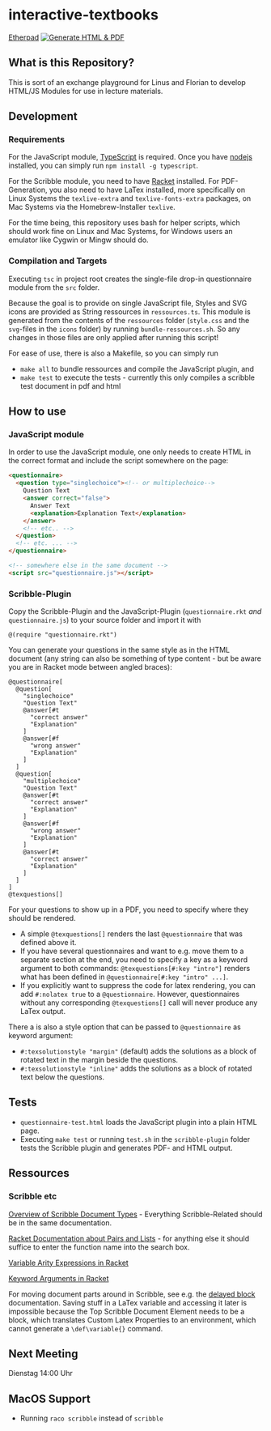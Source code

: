 # interactive-textbooks
[Etherpad](http://160.uk.to/pad/p/interactive-textbooks)
[![Generate HTML & PDF](https://github.com/se-tuebingen/interactive-textbooks/actions/workflows/publish.yml/badge.svg)](https://github.com/se-tuebingen/interactive-textbooks/actions/workflows/publish.yml)

## What is this Repository?

This is sort of an exchange playground for Linus and Florian to develop
HTML/JS Modules for use in lecture materials.

## Development

### Requirements

For the JavaScript module, [TypeScript](https://www.typescriptlang.org/download) is required. Once you have [nodejs](https://nodejs.org/en/download/) installed, you can simply run `npm install -g typescript`.

For the Scribble module, you need to have [Racket](https://download.racket-lang.org/) installed. For PDF-Generation, you also need to have LaTex installed, more specifically on Linux Systems the `texlive-extra` and `texlive-fonts-extra` packages, on Mac Systems via the Homebrew-Installer `texlive`.

For the time being, this repository uses bash for helper scripts, which should work fine on Linux and Mac Systems, for Windows users an emulator like Cygwin or Mingw should do.

### Compilation and Targets

Executing `tsc` in project root creates the single-file drop-in questionnaire module from the `src` folder.

Because the goal is to provide on single JavaScript file, Styles and SVG icons are provided as String ressources in `ressources.ts`.
This module is generated from the contents of the `ressources` folder (`style.css` and the `svg`-files in the `icons` folder) by running `bundle-ressources.sh`.
So any changes in those files are only applied after running this script!

For ease of use, there is also a Makefile, so you can simply
run
- `make all` to bundle ressources and compile the JavaScript plugin, and
- `make test` to execute the tests - currently this only compiles a scribble test document in pdf and html


## How to use

### JavaScript module

In order to use the JavaScript module, one only needs to create HTML in the correct format and include the script somewhere on the page:
```html
<questionnaire>
  <question type="singlechoice"><!-- or multiplechoice-->
    Question Text
    <answer correct="false">
      Answer Text
      <explanation>Explanation Text</explanation>
    </answer>
    <!-- etc.. -->
  </question>
  <!-- etc. ... -->
</questionnaire>

<!-- somewhere else in the same document -->
<script src="questionnaire.js"></script>
```

### Scribble-Plugin

Copy the Scribble-Plugin and the JavaScript-Plugin (`questionnaire.rkt` *and* `questionnaire.js`) to your source folder and import it with
```scribble
@(require "questionnaire.rkt")
```

You can generate your questions in the same style as in the HTML document (any string can also be something of type content - but be aware you are in Racket mode between angled braces):
```scribble
@questionnaire[
  @question[
    "singlechoice"
    "Question Text"
    @answer[#t
      "correct answer"
      "Explanation"
    ]
    @answer[#f
      "wrong answer"
      "Explanation"
    ]
  ]
  @question[
    "multiplechoice"
    "Question Text"
    @answer[#t
      "correct answer"
      "Explanation"
    ]
    @answer[#f
      "wrong answer"
      "Explanation"
    ]
    @answer[#t
      "correct answer"
      "Explanation"
    ]
  ]
]
@texquestions[]
```

For your questions to show up in a PDF, you need to specify where they should be rendered.
- A simple `@texquestions[]` renders the last `@questionnaire` that was defined above it.
- If you have several questionnaires and want to e.g. move them to a separate section at the end, you need to specify a key as a keyword argument to both commands: `@texquestions[#:key "intro"]` renders what has been defined in `@questionnaire[#:key "intro" ...]`.
- If you explicitly want to suppress the code for latex rendering, you can add `#:nolatex true` to a `@questionnaire`. However, questionnaires without any corresponding `@texquestions[]` call will never produce any LaTex output.

There a is also a style option that can be passed to `@questionnaire` as keyword argument:

- `#:texsolutionstyle "margin"` (default) adds the solutions as a block of rotated text in the margin beside the questions.
- `#:texsolutionstyle "inline"` adds the solutions as a block of rotated text below the questions.

## Tests

- `questionnaire-test.html` loads the JavaScript plugin into a plain HTML page.
- Executing `make test` or running `test.sh` in the `scribble-plugin` folder tests the Scribble plugin and generates PDF- and HTML output.

## Ressources

### Scribble etc

[Overview of Scribble Document Types](https://docs.racket-lang.org/scribble/core.html#%28part._parts%29) - Everything Scribble-Related should be in the same documentation.

[Racket Documentation about Pairs and Lists](https://docs.racket-lang.org/guide/pairs.html) - for anything else it should suffice to enter the function name into the search box.

[Variable Arity Expressions in Racket](https://stackoverflow.com/questions/65873698/using-variable-arity-function-on-values-expression)

[Keyword Arguments in Racket](https://riptutorial.com/racket/example/8681/keyword-arguments)

For moving document parts around in Scribble, see e.g. the
[delayed block](https://docs.racket-lang.org/scribble/core.html#%28def._%28%28lib._scribble%2Fcore..rkt%29._delayed-block%29%29) documentation. Saving stuff in a LaTex variable and accessing it later is impossible because the Top Scribble Document Element needs to be a block, which translates Custom Latex Properties to an environment, which cannot generate a `\def\variable{}` command.



## Next Meeting
Dienstag 14:00 Uhr

## MacOS Support
- Running `raco scribble` instead of `scribble`
